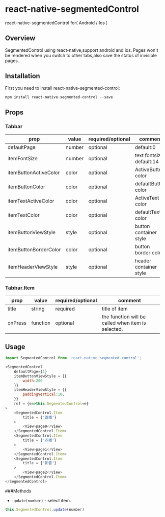 # react-native-segmentedControl
react-native-segmentedControl for( Android / Ios )


## Overview
SegmentedControl using react-native,support android and ios.
Pages won't be rendered when you switch to other tabs,also save the status of invisible pages.

## Installation

First you need to install react-native-segmented-control:

```javascript
npm install react-native-segmented-control --save
```

## Props

### Tabbar

| prop | value | required/optional | comment |
| --- | --- | --- | --- |
| defaultPage | number | optional | default:0 |
| itemFontSize | number | optional | text fontsize default:14  |
| itemButtonActiveColor | color | optional | ActiveButton color |
| itemButtonColor | color | optional | defaultButton color |
| itemTextActiveColor | color | optional | ActiveText color |
| itemTextColor | color | optional | defaultText color |
| itemButtonViewStyle | style | optional | button container style |
| itemButtonBorderColor | color | optional | button border color |
| itemHeaderViewStyle | style | optional | header container style |


### Tabbar.Item

| prop | value | required/optional | comment |
| --- | --- | --- | --- |
| title | string | required | title of item |
| onPress | function | optional | the function will be called when item is selected. |


## Usage

```javascript
import SegmentedControl from 'react-native-segmented-control';

<SegmentedControl
    defaultPage={1}
    itemButtonViewStyle = {{
        width:200
    }}
    itemHeaderViewStyle = {{
        paddingVertical:10,
    }}
    ref = {e=>this.SegmentedControl=e}
>
    <SegmentedControl.Item
        title = {'直播'}
    >
        <View>page0</View>
    </SegmentedControl.Item>
    <SegmentedControl.Item
        title = {'点播'}
    >
        <View>page1</View>
    </SegmentedControl.Item>
    <SegmentedControl.Item
        title = {'影音'}
    >
        <View>page2</View>
    </SegmentedControl.Item>
</SegmentedControl>

```

###Methods
* `update(number)` - select item.
```javascript
this.SegmentedControl.update(number)
```
